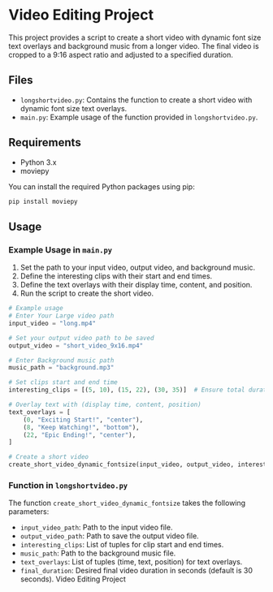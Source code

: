# Video Editing Project

This project provides a script to create a short video with dynamic font size text overlays and background music from a longer video. The final video is cropped to a 9:16 aspect ratio and adjusted to a specified duration.

## Files

- `longshortvideo.py`: Contains the function to create a short video with dynamic font size text overlays.
- `main.py`: Example usage of the function provided in `longshortvideo.py`.

## Requirements

- Python 3.x
- moviepy

You can install the required Python packages using pip:

```sh
pip install moviepy
```

## Usage

### Example Usage in `main.py`

1. Set the path to your input video, output video, and background music.
2. Define the interesting clips with their start and end times.
3. Define the text overlays with their display time, content, and position.
4. Run the script to create the short video.

```python
# Example usage
# Enter Your Large video path
input_video = "long.mp4"

# Set your output video path to be saved
output_video = "short_video_9x16.mp4"

# Enter Background music path
music_path = "background.mp3"

# Set clips start and end time
interesting_clips = [(5, 10), (15, 22), (30, 35)]  # Ensure total duration >= 30 seconds

# Overlay text with (display time, content, position) 
text_overlays = [
    (0, "Exciting Start!", "center"),
    (8, "Keep Watching!", "bottom"),
    (22, "Epic Ending!", "center"),
]

# Create a short video
create_short_video_dynamic_fontsize(input_video, output_video, interesting_clips, music_path, text_overlays)
```

### Function in `longshortvideo.py`

The function `create_short_video_dynamic_fontsize` takes the following parameters:

- `input_video_path`: Path to the input video file.
- `output_video_path`: Path to save the output video file.
- `interesting_clips`: List of tuples for clip start and end times.
- `music_path`: Path to the background music file.
- `text_overlays`: List of tuples (time, text, position) for text overlays.
- `final_duration`: Desired final video duration in seconds (default is 30 seconds). Video Editing Project

